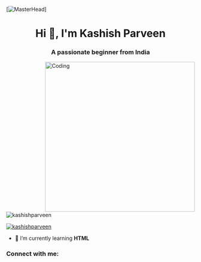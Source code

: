 [![MasterHead](https://www.gifcen.com/wp-content/uploads/2022/07/discord-banner-gif-7.gif)]
<h1 align="center">Hi 👋, I'm Kashish Parveen</h1>
<h3 align="center">A passionate beginner from India</h3>
<img align="right" alt="Coding" width="400" src="https://giphy.com/gifs/pudgypenguins-data-code-coding-2IudUHdI075HL02Pkk">

<p align="left"> <img src="https://komarev.com/ghpvc/?username=kashishparveen&label=Profile%20views&color=0e75b6&style=flat" alt="kashishparveen" /> </p>

<p align="left"> <a href="https://github.com/ryo-ma/github-profile-trophy"><img src="https://github-profile-trophy.vercel.app/?username=kashishparveen" alt="kashishparveen" /></a> </p>

- 🌱 I’m currently learning **HTML**

<h3 align="left">Connect with me:</h3>
<p align="left">
</p>

